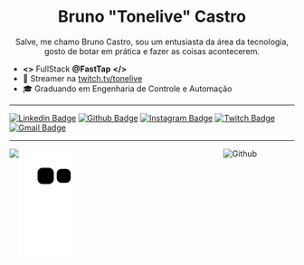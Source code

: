 <h1 align='center'> Bruno "Tonelive" Castro </h1>

<p align='center'>
Salve, me chamo Bruno Castro, sou um entusiasta da área da tecnologia, gosto de botar em prática e fazer as coisas acontecerem.

- **<>** FullStack **@FastTap** **</>**
- 💬 Streamer na <a href="https://www.twitch.tv/tonelive">twitch.tv/tonelive</a>
- 🎓 Graduando em Engenharia de Controle e Automação

</p>

<hr>

[![Linkedin Badge](https://img.shields.io/badge/-Bruno%20Castro-282828?style=for-the-badge&logo=Linkedin&logoColor=white&link=https://www.linkedin.com/in/brunoocastro/)](https://www.linkedin.com/in/brunoocastro/)
[![Github Badge](https://img.shields.io/badge/-Bruno%20Castro-282828?style=for-the-badge&logo=Github&logoColor=white&link=https://github.com/brunoocastro)](https://github.com/brunoocastro) [![Instagram Badge](https://img.shields.io/badge/-Tonelive-282828?style=for-the-badge&logo=Instagram&logoColor=white&link=https://www.instagram.com/otonelive)](https://www.instagram.com/otonelive)
[![Twitch Badge](https://img.shields.io/badge/-Tonelive-282828?style=for-the-badge&logo=Twitch&logoColor=white&link=https://www.twitch.tv/tonelive)](https://www.twitch.tv/tonelive)
[![Gmail Badge](https://img.shields.io/badge/-bruno.c0310@gmail.com-282828?style=for-the-badge&logo=Gmail&logoColor=white&link=mailto:bruno.c0310@gmail.com)](mailto:bruno.c0310@gmail.com)<hr>

<div  >  
  <img height="180em" 
  align="left"
  src="https://github-readme-stats.vercel.app/api?username=brunoocastro&theme=tokyonight" />

<img width="25%" 
  align="right" alt="Github" src="https://media.giphy.com/media/M9gbBd9nbDrOTu1Mqx/giphy.gif" />

</div>
 
<div>
 
 ![Snake animation](https://github.com/brunoocastro/brunoocastro/blob/output/github-contribution-grid-snake.svg)
</div>

